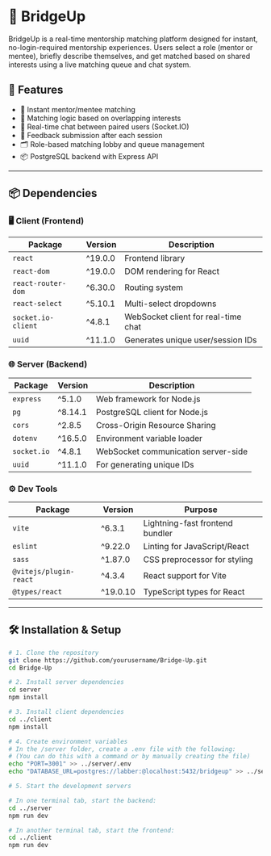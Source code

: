 # 🌉 BridgeUp

BridgeUp is a real-time mentorship matching platform designed for instant, no-login-required mentorship experiences. Users select a role (mentor or mentee), briefly describe themselves, and get matched based on shared interests using a live matching queue and chat system.

## 🚀 Features

- 🔄 Instant mentor/mentee matching
- 🧠 Matching logic based on overlapping interests
- 💬 Real-time chat between paired users (Socket.IO)
- 📝 Feedback submission after each session
- 🗂️ Role-based matching lobby and queue management
- 📦 PostgreSQL backend with Express API

---

## 📦 Dependencies

### 🖥️ Client (Frontend)

| Package               | Version     | Description                        |
|----------------------|-------------|------------------------------------|
| `react`              | ^19.0.0     | Frontend library                   |
| `react-dom`          | ^19.0.0     | DOM rendering for React            |
| `react-router-dom`   | ^6.30.0     | Routing system                     |
| `react-select`       | ^5.10.1     | Multi-select dropdowns             |
| `socket.io-client`   | ^4.8.1      | WebSocket client for real-time chat |
| `uuid`               | ^11.1.0     | Generates unique user/session IDs  |

### 🌐 Server (Backend)

| Package     | Version    | Description                           |
|-------------|------------|---------------------------------------|
| `express`   | ^5.1.0     | Web framework for Node.js             |
| `pg`        | ^8.14.1    | PostgreSQL client for Node.js         |
| `cors`      | ^2.8.5     | Cross-Origin Resource Sharing         |
| `dotenv`    | ^16.5.0    | Environment variable loader           |
| `socket.io` | ^4.8.1     | WebSocket communication server-side   |
| `uuid`      | ^11.1.0    | For generating unique IDs             |

### ⚙️ Dev Tools

| Package              | Version     | Purpose                           |
|---------------------|-------------|-----------------------------------|
| `vite`              | ^6.3.1      | Lightning-fast frontend bundler  |
| `eslint`            | ^9.22.0     | Linting for JavaScript/React     |
| `sass`              | ^1.87.0     | CSS preprocessor for styling     |
| `@vitejs/plugin-react` | ^4.3.4  | React support for Vite            |
| `@types/react`      | ^19.0.10    | TypeScript types for React        |

---

## 🛠️ Installation & Setup

```bash
# 1. Clone the repository
git clone https://github.com/yourusername/Bridge-Up.git
cd Bridge-Up

# 2. Install server dependencies
cd server
npm install

# 3. Install client dependencies
cd ../client
npm install

# 4. Create environment variables
# In the /server folder, create a .env file with the following:
# (You can do this with a command or by manually creating the file)
echo "PORT=3001" >> ../server/.env
echo "DATABASE_URL=postgres://labber:@localhost:5432/bridgeup" >> ../server/.env

# 5. Start the development servers

# In one terminal tab, start the backend:
cd ../server
npm run dev

# In another terminal tab, start the frontend:
cd ../client
npm run dev